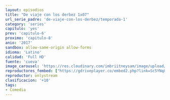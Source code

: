 ```yaml
---
layout: episodios
title: "De viaje con los derbez 1x07"
url_serie_padre: 'de-viaje-con-los-derbez/temporada-1'
category: 'series'
capitulo: 'yes'
prev: 'capitulo-6'
proximo: 'capitulo-8'
anio: '2017'
sandbox: allow-same-origin allow-forms
idioma: 'Latino'
calidad: 'Full HD'
fuente: 'cueva'
image_carousel: 'https://res.cloudinary.com/imbriitneysam/image/upload/v1546638640/casa-papel-1-poster-min.jpg'
reproductores_fembed: ["https://gdriveplayer.co/embed2.php?link=Sc5YNq8DsHYeUXMQKD7%252BZgWb%252BTXldsmGGbS%252BFFlxVYtfywjmVxswHPp5pjFgYLtiGbrfvsTu5wRaqViNgihDp75x1caJvtlGBJ%252F7gFTfgiMJjIevrF1qoZamCC1o7NbmbUEiKR9WVW77bKuU3Dywl7HyTmyW4OrYK4x35OMW%252FtR5i0fYk9C%252FRM4J74uN%252FMqj4%253D","Latino","https://feurl.com/v/j-1m2tdqxmdn334","Latino","https://feurl.com/v/3848nam6nkp4yqd","Latino","https://mstream.space/idu17gim8fyy","Latino"]
reproductor: onlystream
clasificacion: '+10'
tags:
- Comedia
---
```












